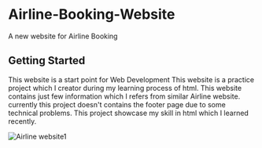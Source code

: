 # Airline-Booking-Website
A new website for Airline Booking

## Getting Started
This website is a start point for Web Development
This website is a practice project which I creator during my learning process of html.
This website contains just few information which I refers from similar Airline website.
currently this project doesn't contains the footer page due to some technical problems.
This project showcase my skill in html which I learned recently.

![Airline website1](https://github.com/user-attachments/assets/59181519-bb6f-4a0b-8573-e1820847a404)



